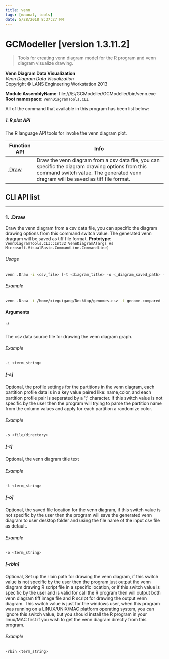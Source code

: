 ```yaml
---
title: venn
tags: [maunal, tools]
date: 5/28/2018 8:37:27 PM
---
```

# GCModeller [version 1.3.11.2]
> Tools for creating venn diagram model for the R program and venn diagram visualize drawing.

<!--more-->

**Venn Diagram Data Visualization**<br/>
_Venn Diagram Data Visualization_<br/>
Copyright © LANS Engineering Workstation 2013

**Module AssemblyName**: file:///E:/GCModeller/GCModeller/bin/venn.exe<br/>
**Root namespace**: ``VennDiagramTools.CLI``<br/>


All of the command that available in this program has been list below:

##### 1. R plot API

The R language API tools for invoke the venn diagram plot.


|Function API|Info|
|------------|----|
|[.Draw](#.Draw)|Draw the venn diagram from a csv data file, you can specific the diagram drawing options from this command switch value. The generated venn dragram will be saved as tiff file format.|

## CLI API list
--------------------------
<h3 id=".Draw"> 1. .Draw</h3>

Draw the venn diagram from a csv data file, you can specific the diagram drawing options from this command switch value. The generated venn dragram will be saved as tiff file format.
**Prototype**: ``VennDiagramTools.CLI::Int32 VennDiagramA(args As Microsoft.VisualBasic.CommandLine.CommandLine)``

###### Usage
```bash
venn .Draw -i <csv_file> [-t <diagram_title> -o <_diagram_saved_path> -s <partitions_option_pairs/*.csv> /First.ID.Skip -rbin <r_bin_directory>]
```
###### Example
```bash
venn .Draw -i /home/xieguigang/Desktop/genomes.csv -t genome-compared -o ~/Desktop/xcc8004.tiff -s "Xcc8004,blue,Xcc 8004;ecoli,green,Ecoli. K12;pa14,yellow,PA14;ftn,black,FTN;aciad,red,ACIAD"
```


#### Arguments
##### -i
The csv data source file for drawing the venn diagram graph.

###### Example
```bash
-i <term_string>
```
##### [-s]
Optional, the profile settings for the partitions in the venn diagram, each partition profile data is
in a key value paired like: name,color, and each partition profile pair is seperated by a ';' character.
If this switch value is not specific by the user then the program will trying to parse the partition name
from the column values and apply for each partition a randomize color.

###### Example
```bash
-s <file/directory>
```
##### [-t]
Optional, the venn diagram title text

###### Example
```bash
-t <term_string>
```
##### [-o]
Optional, the saved file location for the venn diagram, if this switch value is not specific by the user then
the program will save the generated venn diagram to user desktop folder and using the file name of the input csv file as default.

###### Example
```bash
-o <term_string>
```
##### [-rbin]
Optional, Set up the r bin path for drawing the venn diagram, if this switch value is not specific by the user then
the program just output the venn diagram drawing R script file in a specific location, or if this switch
value is specific by the user and is valid for call the R program then will output both venn diagram tiff image file and R script for drawing the output venn diagram.
This switch value is just for the windows user, when this program was running on a LINUX/UNIX/MAC platform operating
system, you can ignore this switch value, but you should install the R program in your linux/MAC first if you wish to
get the venn diagram directly from this program.

###### Example
```bash
-rbin <term_string>
```
